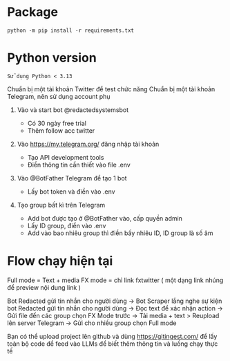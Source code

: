 # Package 
    python -m pip install -r requirements.txt

# Python version
    Sử dụng Python < 3.13

Chuẩn bị một tài khoản Twitter để test chức năng
Chuẩn bị một tài khoản Telegram, nên sử dụng account phụ
1. Vào và start bot @redactedsystemsbot
    - Có 30 ngày free trial
    - Thêm follow acc twitter

2. Vào https://my.telegram.org/ đăng nhập tài khoản
    - Tạo API development tools
    - Điền thông tin cần thiết vào file .env

3. Vào @BotFather Telegram để tạo 1 bot
    - Lấy bot token và điền vào .env

4. Tạo group bất kì trên Telegram
    - Add bot được tạo ở @BotFather vào, cấp quyền admin
    - Lấy ID group, điền vào .env
    - Add vào bao nhiêu group thì điền bấy nhiêu ID, ID group là số âm

# Flow chạy hiện tại
Full mode = Text + media
FX mode = chỉ link fxtwitter ( một dạng link nhúng để preview nội dung link )

Bot Redacted gửi tin nhắn cho người dùng -> Bot Scraper lắng nghe sự kiện bot Redacted gửi tin nhắn cho người dùng -> Đọc text để xác nhận action -> Gửi file đến các group chọn FX Mode trước -> Tải media + text > Reupload lên server Telegram -> Gửi cho nhiều group chọn Full mode


Bạn có thể upload project lên github và dùng https://gitingest.com/ để lấy toàn bộ code để feed vào LLMs để biết thêm thông tin và luồng chạy thực tế
